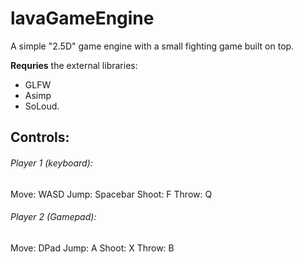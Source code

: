 # lavaGameEngine
A simple "2.5D" game engine with a small fighting game built on top.

**Requries** the external libraries:
- GLFW
- Asimp
- SoLoud.

## Controls:
###### Player 1 (keyboard):
Move: WASD
Jump: Spacebar
Shoot: F
Throw: Q

###### Player 2 (Gamepad):
Move: DPad
Jump: A
Shoot: X
Throw: B
